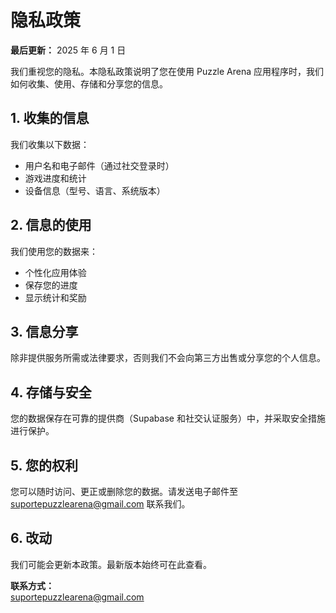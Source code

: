 # 隐私政策

**最后更新：** 2025 年 6 月 1 日

我们重视您的隐私。本隐私政策说明了您在使用 Puzzle Arena 应用程序时，我们如何收集、使用、存储和分享您的信息。

## 1. 收集的信息

我们收集以下数据：

- 用户名和电子邮件（通过社交登录时）
- 游戏进度和统计
- 设备信息（型号、语言、系统版本）

## 2. 信息的使用

我们使用您的数据来：

- 个性化应用体验
- 保存您的进度
- 显示统计和奖励

## 3. 信息分享

除非提供服务所需或法律要求，否则我们不会向第三方出售或分享您的个人信息。

## 4. 存储与安全

您的数据保存在可靠的提供商（Supabase 和社交认证服务）中，并采取安全措施进行保护。

## 5. 您的权利

您可以随时访问、更正或删除您的数据。请发送电子邮件至 suportepuzzlearena@gmail.com 联系我们。

## 6. 改动

我们可能会更新本政策。最新版本始终可在此查看。

**联系方式：**  
suportepuzzlearena@gmail.com

